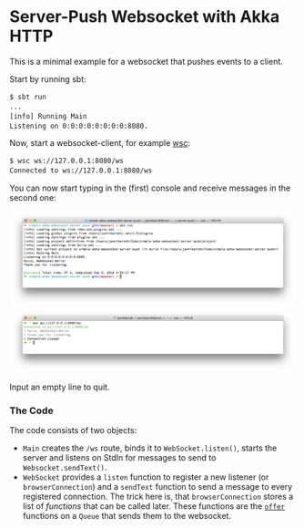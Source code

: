# Server-Push Websocket with Akka HTTP

This is a minimal example for a websocket that pushes events to a client.

Start by running sbt:

```bash
$ sbt run
...
[info] Running Main 
Listening on 0:0:0:0:0:0:0:0:8080.

```

Now, start a websocket-client, for example [wsc](https://github.com/danielstjules/wsc):

```bash
$ wsc ws://127.0.0.1:8080/ws
Connected to ws://127.0.0.1:8080/ws
```

You can now start typing in the (first) console and receive messages in the second one:

![](img/console1.png)
![](img/console2.png)

Input an empty line to quit.


### The Code

The code consists of two objects:

* `Main` creates the `/ws` route, binds it to `WebSocket.listen()`, starts the server and listens on StdIn for messages to send to `Websocket.sendText()`.
* `WebSocket` provides a `listen` function to register a new listener (or `browserConnection`) and a `sendText` function to send a message to every registered connection.
The trick here is, that `browserConnection` stores a list of _functions_ that can be called later. These functions are the [`offer`](https://github.com/akka/akka/blob/master/akka-stream/src/main/scala/akka/stream/scaladsl/Queue.scala#L30) functions on a `Queue` that sends them to the websocket.